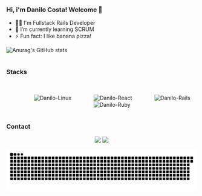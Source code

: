 ### Hi, i'm Danilo Costa! Welcome 👋

- 👨‍🎓 I'm Fullstack Rails Developer
- 🌱 I’m currently learning SCRUM
- ⚡ Fun fact: I like banana pizza!

![Anurag's GitHub stats](https://github-readme-stats.vercel.app/api?username=daniloalvescosta&show_icons=true&hide=contribs,prs&theme=radical)

  
  #
  
### Stacks
<div style="display: inline_block"><br>
  <p align = "center">
    &nbsp;&nbsp;&nbsp;&nbsp;&nbsp;&nbsp;&nbsp;&nbsp;&nbsp;&nbsp;&nbsp;&nbsp;&nbsp;
    <img align="center" alt="Danilo-Linux" height="100" width="120" src="https://cdn.jsdelivr.net/gh/devicons/devicon/icons/linux/linux-original.svg">
    &nbsp;&nbsp;&nbsp;&nbsp;&nbsp;&nbsp;&nbsp;&nbsp;&nbsp;&nbsp;&nbsp;&nbsp;&nbsp;
    <img align="center" alt="Danilo-React" height="100" width="120" src="https://cdn.jsdelivr.net/gh/devicons/devicon/icons/react/react-original.svg" />
    &nbsp;&nbsp;&nbsp;&nbsp;&nbsp;&nbsp;&nbsp;&nbsp;&nbsp;&nbsp;&nbsp;&nbsp;&nbsp;
    <img align="center" alt="Danilo-Rails" height="100" width="120" src="https://cdn.jsdelivr.net/gh/devicons/devicon/icons/rails/rails-original-wordmark.svg" />
    &nbsp;&nbsp;&nbsp;&nbsp;&nbsp;&nbsp;&nbsp;&nbsp;&nbsp;&nbsp;&nbsp;&nbsp;&nbsp;
    <img align="center" alt="Danilo-Ruby" height="100" width="120" src="https://cdn.jsdelivr.net/gh/devicons/devicon/icons/ruby/ruby-original.svg"/>


  </p>
</div> 
  
  #

### Contact
<div> 
  <p align = "center">
    <a href="https://www.linkedin.com/in/danilocosta93/ target="_blank"><img src="https://img.shields.io/badge/-LinkedIn-%230077B5?style=for-the-badge&logo=linkedin&logoColor=white" target="_blank"></a> 
    <a href = "mailto:danilo.costa25932593@gmail.com"><img src="https://img.shields.io/badge/-Gmail-%23333?style=for-the-badge&logo=gmail&logoColor=white" target="_blank"></a>
  
  ![Snake animation](https://github.com/BlyBR/BlyBR/blob/output/github-contribution-grid-snake.svg)
    
  </p>
</div>
